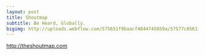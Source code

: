 ```yaml
---
layout: post
title: Shoutmap
subtitle: Be Heard, Globally.
bigimg: http://uploads.webflow.com/575651f9baacf4844745059a/57577c8561112bf3445bba4e_Logo.png
---
```


http://theshoutmap.com